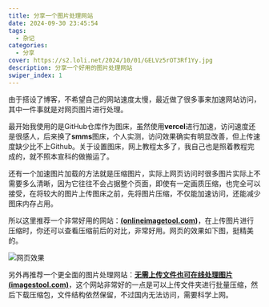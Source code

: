 ```yaml
---
title: 分享一个图片处理网站
date: 2024-09-30 23:45:54
tags:
  - 杂记
categories:
  - 分享
cover: https://s2.loli.net/2024/10/01/GELVz5rOT3Rf1Yy.jpg
description: 分享一个好用的图片处理网站
swiper_index: 1 
---
```


由于搭设了博客，不希望自己的网站速度太慢，最近做了很多事来加速网站访问，其中一件事就是对网页图片进行处理。

最开始我使用的是GitHub仓库作为图床，虽然使用**vercel**进行加速，访问速度还是很感人，后来换了**smms**图床，个人实测，访问效果确实有明显改善，但上传速度缺少比不上Github。关于设置图床，网上教程太多了，我自己也是照着教程完成的，就不照本宣科的做搬运了。

还有一个加速图片加载的方法就是压缩图片，实际上网页访问时很多图片实际上不需要多么清晰，因为它往往不会占据整个页面，即使有一定画质压缩，也完全可以接受，在将较大的图片上传图床之前，先将图片压缩，不仅能加速访问，还能减少图床内存占用。

所以这里推荐一个非常好用的网站：[**(onlineimagetool.com)**](https://www.onlineimagetool.com/zh/)，在上传图片进行压缩时，你还可以查看压缩前后的对比，非常好用。网页的效果如下图，挺精美的。

![网页效果](https://s2.loli.net/2024/09/30/s3m4xTKdw8ZLvkV.jpg)

另外再推荐一个更全面的图片处理网站：[**无需上传文件也可在线处理图片 (imagestool.com)**](https://imagestool.com/zh_CN/)，这个网站非常好的一点是可以上传文件夹进行批量压缩，然后下载压缩包，文件结构依然保留，不过国内无法访问，需要科学上网。

